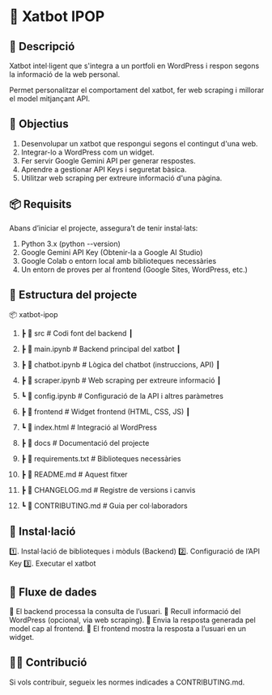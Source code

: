 # 🤖 Xatbot IPOP
## 📖 Descripció
Xatbot intel·ligent que s'integra a un portfoli en WordPress i respon segons la informació de la web personal.

Permet personalitzar el comportament del xatbot, fer web scraping i millorar el model mitjançant API.
## 🎯 Objectius
1. Desenvolupar un xatbot que respongui segons el contingut d'una web.
2. Integrar-lo a WordPress com un widget.
3. Fer servir Google Gemini API per generar respostes.
4. Aprendre a gestionar API Keys i seguretat bàsica.
5. Utilitzar web scraping per extreure informació d'una pàgina.
## 📦 Requisits
Abans d’iniciar el projecte, assegura’t de tenir instal·lats:

1. Python 3.x (python --version)
2. Google Gemini API Key (Obtenir-la a Google AI Studio)
3. Google Colab o entorn local amb biblioteques necessàries
4. Un entorn de proves per al frontend (Google Sites, WordPress, etc.)
## 📂 Estructura del projecte
📦 xatbot-ipop 
1. ┣ 📂 src # Codi font del backend ┃ 
2. ┣ 📜 main.ipynb # Backend principal del xatbot ┃ 
3. ┣ 📜 chatbot.ipynb # Lògica del chatbot (instruccions, API) ┃ 
4. ┣ 📜 scraper.ipynb # Web scraping per extreure informació ┃ 
5. ┗ 📜 config.ipynb # Configuració de la API i altres paràmetres 

6. ┣ 📂 frontend # Widget frontend (HTML, CSS, JS) ┃ 
7. ┗ 📜 index.html # Integració al WordPress 

8. ┣ 📂 docs # Documentació del projecte 
9. ┣ 📜 requirements.txt # Biblioteques necessàries 
10. ┣ 📜 README.md # Aquest fitxer 
11. ┣ 📜 CHANGELOG.md # Registre de versions i canvis 
12. ┗ 📜 CONTRIBUTING.md # Guia per col·laboradors

## 🔧 Instal·lació

1️⃣. Instal·lació de biblioteques i mòduls (Backend)
2️⃣. Configuració de l’API Key
3️⃣. Executar el xatbot


## 🔁 Fluxe de dades

🔽 El backend processa la consulta de l’usuari.
🔽 Recull informació del WordPress (opcional, via web scraping).
🔽 Envia la resposta generada pel model cap al frontend.
🔽 El frontend mostra la resposta a l’usuari en un widget.

## 👨‍💻 Contribució
Si vols contribuir, segueix les normes indicades a CONTRIBUTING.md.
